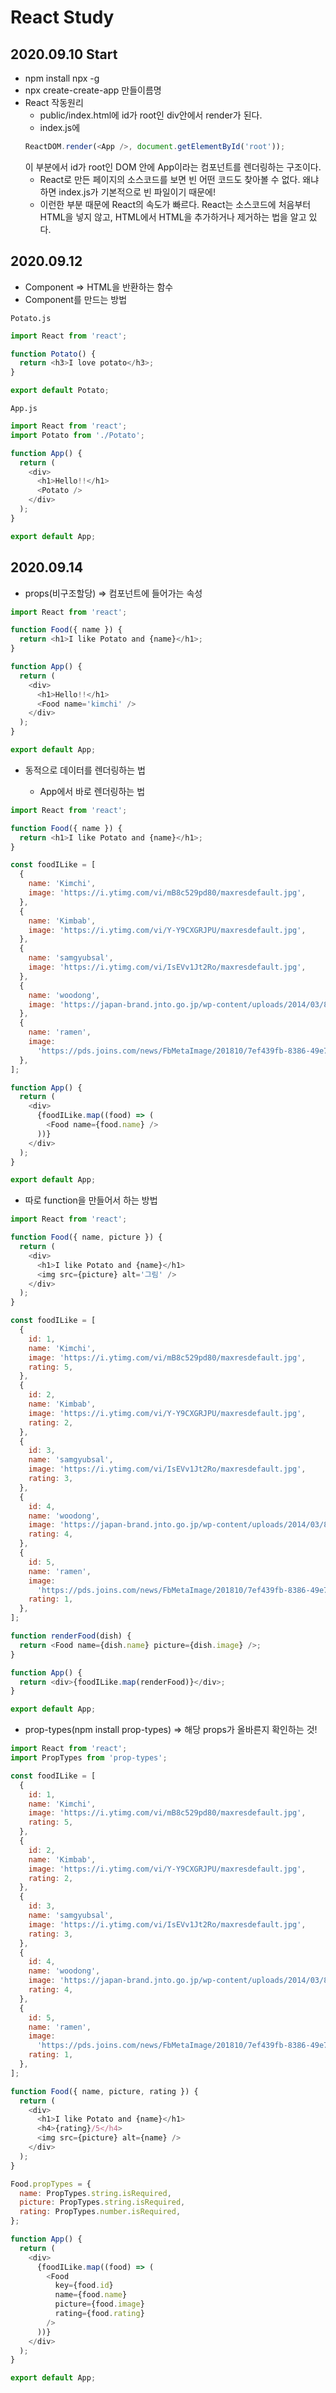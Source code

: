# React Study

## 2020.09.10 Start

- npm install npx -g
- npx create-create-app 만들이름명
- React 작동원리
  - public/index.html에 id가 root인 div안에서 render가 된다.
  - index.js에
  ```javascript
  ReactDOM.render(<App />, document.getElementById('root'));
  ```
  이 부분에서 id가 root인 DOM 안에 App이라는 컴포넌트를 렌더링하는 구조이다.
  - React로 만든 페이지의 소스코드를 보면 빈 어떤 코드도 찾아볼 수 없다. 왜냐하면 index.js가 기본적으로 빈 파일이기 때문에!
  - 이런한 부분 때문에 React의 속도가 빠르다. React는 소스코드에 처음부터 HTML을 넣지 않고, HTML에서 HTML을 추가하거나 제거하는 법을 알고 있다.

## 2020.09.12

- Component => HTML을 반환하는 함수
- Component를 만드는 방법

`Potato.js`

```javascript
import React from 'react';

function Potato() {
  return <h3>I love potato</h3>;
}

export default Potato;
```

`App.js`

```javascript
import React from 'react';
import Potato from './Potato';

function App() {
  return (
    <div>
      <h1>Hello!!</h1>
      <Potato />
    </div>
  );
}

export default App;
```

## 2020.09.14

- props(비구조할당) => 컴포넌트에 들어가는 속성

```javascript
import React from 'react';

function Food({ name }) {
  return <h1>I like Potato and {name}</h1>;
}

function App() {
  return (
    <div>
      <h1>Hello!!</h1>
      <Food name='kimchi' />
    </div>
  );
}

export default App;
```

- 동적으로 데이터를 렌더링하는 법

  - App에서 바로 렌더링하는 법

```javascript
import React from 'react';

function Food({ name }) {
  return <h1>I like Potato and {name}</h1>;
}

const foodILike = [
  {
    name: 'Kimchi',
    image: 'https://i.ytimg.com/vi/mB8c529pd80/maxresdefault.jpg',
  },
  {
    name: 'Kimbab',
    image: 'https://i.ytimg.com/vi/Y-Y9CXGRJPU/maxresdefault.jpg',
  },
  {
    name: 'samgyubsal',
    image: 'https://i.ytimg.com/vi/IsEVv1Jt2Ro/maxresdefault.jpg',
  },
  {
    name: 'woodong',
    image: 'https://japan-brand.jnto.go.jp/wp-content/uploads/2014/03/80-a.jpg',
  },
  {
    name: 'ramen',
    image:
      'https://pds.joins.com/news/FbMetaImage/201810/7ef439fb-8386-49e7-aae0-9473cfcb5b5c.jpg',
  },
];

function App() {
  return (
    <div>
      {foodILike.map((food) => (
        <Food name={food.name} />
      ))}
    </div>
  );
}

export default App;
```

- 따로 function을 만들어서 하는 방법

```javascript
import React from 'react';

function Food({ name, picture }) {
  return (
    <div>
      <h1>I like Potato and {name}</h1>
      <img src={picture} alt='그림' />
    </div>
  );
}

const foodILike = [
  {
    id: 1,
    name: 'Kimchi',
    image: 'https://i.ytimg.com/vi/mB8c529pd80/maxresdefault.jpg',
    rating: 5,
  },
  {
    id: 2,
    name: 'Kimbab',
    image: 'https://i.ytimg.com/vi/Y-Y9CXGRJPU/maxresdefault.jpg',
    rating: 2,
  },
  {
    id: 3,
    name: 'samgyubsal',
    image: 'https://i.ytimg.com/vi/IsEVv1Jt2Ro/maxresdefault.jpg',
    rating: 3,
  },
  {
    id: 4,
    name: 'woodong',
    image: 'https://japan-brand.jnto.go.jp/wp-content/uploads/2014/03/80-a.jpg',
    rating: 4,
  },
  {
    id: 5,
    name: 'ramen',
    image:
      'https://pds.joins.com/news/FbMetaImage/201810/7ef439fb-8386-49e7-aae0-9473cfcb5b5c.jpg',
    rating: 1,
  },
];

function renderFood(dish) {
  return <Food name={dish.name} picture={dish.image} />;
}

function App() {
  return <div>{foodILike.map(renderFood)}</div>;
}

export default App;
```

- prop-types(npm install prop-types) => 해당 props가 올바른지 확인하는 것!

```javascript
import React from 'react';
import PropTypes from 'prop-types';

const foodILike = [
  {
    id: 1,
    name: 'Kimchi',
    image: 'https://i.ytimg.com/vi/mB8c529pd80/maxresdefault.jpg',
    rating: 5,
  },
  {
    id: 2,
    name: 'Kimbab',
    image: 'https://i.ytimg.com/vi/Y-Y9CXGRJPU/maxresdefault.jpg',
    rating: 2,
  },
  {
    id: 3,
    name: 'samgyubsal',
    image: 'https://i.ytimg.com/vi/IsEVv1Jt2Ro/maxresdefault.jpg',
    rating: 3,
  },
  {
    id: 4,
    name: 'woodong',
    image: 'https://japan-brand.jnto.go.jp/wp-content/uploads/2014/03/80-a.jpg',
    rating: 4,
  },
  {
    id: 5,
    name: 'ramen',
    image:
      'https://pds.joins.com/news/FbMetaImage/201810/7ef439fb-8386-49e7-aae0-9473cfcb5b5c.jpg',
    rating: 1,
  },
];

function Food({ name, picture, rating }) {
  return (
    <div>
      <h1>I like Potato and {name}</h1>
      <h4>{rating}/5</h4>
      <img src={picture} alt={name} />
    </div>
  );
}

Food.propTypes = {
  name: PropTypes.string.isRequired,
  picture: PropTypes.string.isRequired,
  rating: PropTypes.number.isRequired,
};

function App() {
  return (
    <div>
      {foodILike.map((food) => (
        <Food
          key={food.id}
          name={food.name}
          picture={food.image}
          rating={food.rating}
        />
      ))}
    </div>
  );
}

export default App;
```
